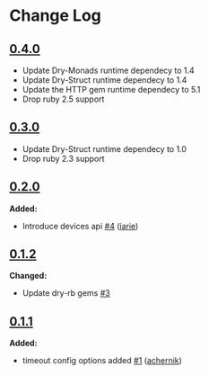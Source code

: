 # Change Log

## [0.4.0](https://github.com/iarie/pwush/tree/HEAD)
- Update Dry-Monads runtime dependecy to 1.4
- Update Dry-Struct runtime dependecy to 1.4
- Update the HTTP gem runtime dependecy to 5.1
- Drop ruby 2.5 support

## [0.3.0](https://github.com/iarie/pwush/tree/HEAD)
- Update Dry-Struct runtime dependecy to 1.0
- Drop ruby 2.3 support

## [0.2.0](https://github.com/iarie/pwush/tree/HEAD)

**Added:**
- Introduce devices api [\#4](https://github.com/iarie/pwush/pull/4) ([iarie](https://github.com/iarie))

## [0.1.2](https://github.com/iarie/pwush/tree/HEAD)

**Changed:**
- Update dry-rb gems [\#3](https://github.com/iarie/pwush/pull/3)

## [0.1.1](https://github.com/iarie/pwush/tree/HEAD)

**Added:**
- timeout config options added [\#1](https://github.com/iarie/pwush/pull/1) ([achernik](https://github.com/achernik))

